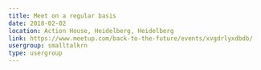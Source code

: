 ```yaml
---
title: Meet on a regular basis
date: 2018-02-02
location: Action House, Heidelberg, Heidelberg
link: https://www.meetup.com/back-to-the-future/events/xvgdrlyxdbdb/
usergroup: smalltalkrn
type: usergroup
---
```


